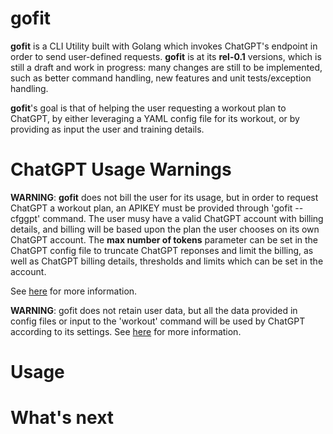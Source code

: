 # gofit

**gofit** is a CLI Utility built with Golang which invokes ChatGPT's endpoint in order to send user-defined requests. **gofit** is at its **rel-0.1** versions, which is still a draft and work in progress: many changes are still to be implemented, such as better command handling, new features and unit tests/exception handling.

**gofit**'s goal is that of helping the user requesting a workout plan to ChatGPT, by either leveraging a YAML config file for its workout, or by providing as input the user and training details.

# ChatGPT Usage Warnings

**WARNING**: **gofit** does not bill the user for its usage, but in order to request ChatGPT a workout plan, an APIKEY must be provided through 'gofit --cfggpt' command. The user musy have a valid ChatGPT account with billing details, and billing will be based upon the plan the user chooses on its own ChatGPT account. The **max number of tokens** parameter can be set in the ChatGPT config file to truncate ChatGPT reponses and limit the billing, as well as ChatGPT billing details, thresholds and limits which can be set in the account.

See [here](https://platform.openai.com/docs/guides/gpt) for more information.

**WARNING**: gofit does not retain user data, but all the data provided in config files or input to the 'workout' command will be used by ChatGPT according to its settings. 
See [here](https://help.openai.com/en/articles/7730893-data-controls-faq) for more information.

# Usage

# What's next
 

